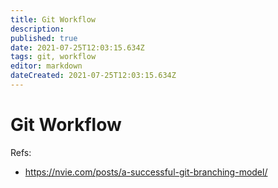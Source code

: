 ```yaml
---
title: Git Workflow
description: 
published: true
date: 2021-07-25T12:03:15.634Z
tags: git, workflow
editor: markdown
dateCreated: 2021-07-25T12:03:15.634Z
---
```


# Git Workflow

Refs:

- https://nvie.com/posts/a-successful-git-branching-model/
